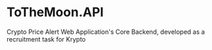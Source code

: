 # ToTheMoon.API
Crypto Price Alert Web Application's Core Backend, developed as a recruitment task for Krypto 
